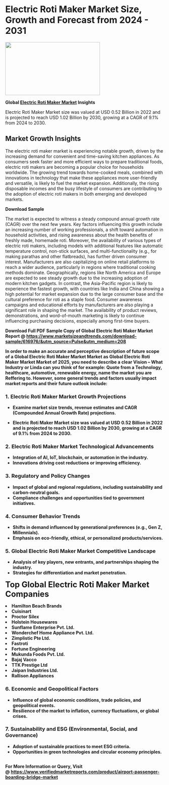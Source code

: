<H1>Electric Roti Maker Market Size, Growth and Forecast from 2024 - 2031</H1><img class="aligncenter size-medium wp-image-584254" src="https://thirdeyenews.in/wp-content/uploads/2024/09/Global-Market-Research-300x168.jpeg" alt="" width="300" height="168" /><p><strong>Global&nbsp;<a href="https://www.marketsizeandtrends.com/download-sample/616976/&amp;utm_source=Pulse&amp;utm_medium=208">Electric Roti Maker Market</a> Insights</strong></p><p>Electric Roti Maker Market size was valued at USD 0.52 Billion in 2022 and is projected to reach USD 1.02 Billion by 2030, growing at a CAGR of 9.1% from 2024 to 2030.</p><p><h2>Market Growth Insights</h2> <p>The electric roti maker market is experiencing notable growth, driven by the increasing demand for convenient and time-saving kitchen appliances. As consumers seek faster and more efficient ways to prepare traditional foods, electric roti makers are becoming a popular choice for households worldwide. The growing trend towards home-cooked meals, combined with innovations in technology that make these appliances more user-friendly and versatile, is likely to fuel the market expansion. Additionally, the rising disposable incomes and the busy lifestyle of consumers are contributing to the adoption of electric roti makers in both emerging and developed markets.</p> <p><strong>Download Sample</strong></p> <p>The market is expected to witness a steady compound annual growth rate (CAGR) over the next few years. Key factors influencing this growth include an increasing number of working professionals, a shift toward automation in household activities, and rising awareness about the health benefits of freshly made, homemade roti. Moreover, the availability of various types of electric roti makers, including models with additional features like automatic temperature control, non-stick surfaces, and multi-functionality (e.g., for making parathas and other flatbreads), has further driven consumer interest. Manufacturers are also capitalizing on online retail platforms to reach a wider audience, particularly in regions where traditional cooking methods dominate. Geographically, regions like North America and Europe are expected to see steady growth due to the increasing adoption of modern kitchen gadgets. In contrast, the Asia-Pacific region is likely to experience the fastest growth, with countries like India and China showing a high potential for market expansion due to the large consumer base and the cultural preference for roti as a staple food. Consumer awareness campaigns and educational efforts by manufacturers are also playing a significant role in shaping the market. The availability of product reviews, demonstrations, and word-of-mouth marketing is likely to continue influencing purchasing decisions, especially among first-time buyers. <p><strong></p><p><span class=""><strong>Download Full PDF Sample Copy of Global Electric Roti Maker Market Report</strong> @ <a href="https://www.marketsizeandtrends.com/download-sample/616976/&amp;utm_source=Pulse&amp;utm_medium=208" target="_blank">https://www.marketsizeandtrends.com/download-sample/616976/&amp;utm_source=Pulse&amp;utm_medium=208</a></span></p><p>In order to make an accurate and perceptive description of future scope of a Global&nbsp;Electric Roti Maker Market Market as Global&nbsp;Electric Roti Maker Market Market of 2025, you need to describe a clear Vision &ndash; What Industry or Linda can you think of for example: Quote from a Technology, healthcare, automotive, renewable energy, name the market you are Reffering to. However, some general trends and factors usually impact market reports and their future outlook include:</p><h3>1.&nbsp;<strong>Electric Roti Maker Market Growth Projections</strong></h3><ul><li>Examine market size trends, revenue estimates and CAGR (Compounded Annual Growth Rate) projections.</li><li><p>Electric Roti Maker Market size was valued at USD 0.52 Billion in 2022 and is projected to reach USD 1.02 Billion by 2030, growing at a CAGR of 9.1% from 2024 to 2030.</p></li></ul><h3>2.&nbsp;<strong>Electric Roti Maker Market Technological Advancements</strong></h3><ul><li>Integration of AI, IoT, blockchain, or automation in the industry.</li><li>Innovations driving cost reductions or improving efficiency.</li></ul><h3>3.&nbsp;<strong>Regulatory and Policy Changes</strong></h3><ul><li>Impact of global and regional regulations, including sustainability and carbon-neutral goals.</li><li>Compliance challenges and opportunities tied to government initiatives.</li></ul><h3>4.&nbsp;<strong>Consumer Behavior Trends</strong></h3><ul><li>Shifts in demand influenced by generational preferences (e.g., Gen Z, Millennials).</li><li>Emphasis on eco-friendly, ethical, or personalized products/services.</li></ul><h3>5.&nbsp;<strong>Global Electric Roti Maker Market Competitive Landscape</strong></h3><ul><li>Analysis of key players, new entrants, and partnerships shaping the industry.</li><li>Strategies for differentiation and market penetration.</li></ul><p data-pm-slice="1 1 []"><span style="color: inherit; font-family: inherit; font-size: 25px;">Top Global Electric Roti Maker Market Companies</span></p><div class="" data-test-id=""><p><li>Hamilton Beach Brands</li><li> Cuisinart</li><li> Proctor Silex</li><li> Holstein Housewares</li><li> Sunflame Enterprise Pvt. Ltd.</li><li> Wonderchef Home Appliance Pvt. Ltd.</li><li> Zimplistic Pte Ltd.</li><li> Fastroti</li><li> Fortune Engineering</li><li> Mukunda Foods Pvt. Ltd.</li><li> Bajaj Vacco</li><li> TTK Prestige Ltd</li><li> Jaipan Industries Ltd.</li><li> Rallison Appliances</li></p></div><h3>6.&nbsp;<strong>Economic and Geopolitical Factors</strong></h3><ul><li>Influence of global economic conditions, trade policies, and geopolitical events.</li><li>Resilience of the market to inflation, currency fluctuations, or global crises.</li></ul><h3>7.&nbsp;<strong>Sustainability and ESG (Environmental, Social, and Governance)</strong></h3><ul><li>Adoption of sustainable practices to meet ESG criteria.</li><li>Opportunities in green technologies and circular economy principles.</li></ul><h2><strong style="font-size: 14px;">For More Information or Query, Visit @&nbsp;</strong><a style="background-color: #ffffff; font-size: 14px;" href="https://www.marketsizeandtrends.com/report/electric-roti-maker-market/" target="_blank">https://www.verifiedmarketreports.com/product/airport-passenger-boarding-bridge-market</a></h2>
